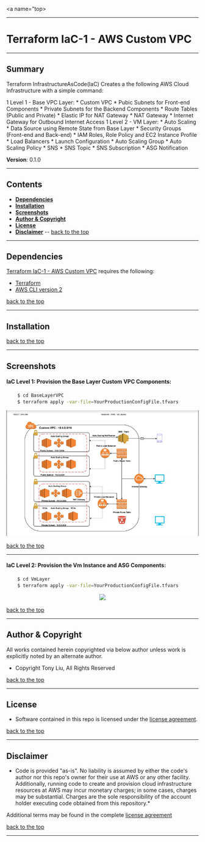 <a name="top></a>
***
# Terraform IaC-1 - AWS Custom VPC
***

## Summary
Terraform InfrastructureAsCode(IaC) Creates a the following AWS Cloud Infrastructure with a simple command:

1 Level 1 - Base VPC Layer:
    * Custom VPC
    * Pubic Subnets for Front-end Components
    * Private Subnets for the Backend Components
    * Route Tables (Public and Private)
    * Elastic IP for NAT Gateway
    * NAT Gateway
    * Internet Gateway for Outbound Internet Access
1 Level 2 - VM Layer:
    * Auto Scaling
        * Data Source using Remote State from Base Layer
        * Security Groups (Front-end and Back-end)
        * IAM Roles, Role Policy and EC2 Instance Profile
        * Load Balancers
        * Launch Configuration
        * Auto Scaling Group
        * Auto Scaling Policy
        * SNS
            * SNS Topic
            * SNS Subscription
            * ASG Notification


**Version**: 0.1.0
***

## Contents
* [**Dependencies**](#dependencies)
* [**Installation**](#installation)
* [**Screenshots**](#screenshots)
* [**Author & Copyright**](#author-copyright)
* [**License**](#license)
* [**Disclaimer**](#disclaimer)
--
[back to the top](#top)

***
## Dependencies
[Terraform IaC-1 - AWS Custom VPC](https://github.com/tliut/terraform-aws) requires the following:
* [Terraform](https://www.terraform.io/downloads.html)
* [AWS CLI version 2](https://docs.aws.amazon.com/cli/latest/userguide/install-cliv2.html)

[back to the top](#top)

***
## Installation


[back to the top](#top)


***
## Screenshots

#### IaC Level 1: Provision the Base Layer Custom VPC Components:
```bash
    $ cd BaseLayerVPC
    $ terraform apply -var-file=YourProductionConfigFile.tfvars
```

<p align="center">
    <a href="#"><img src="./assets/terraform-iac-base-vpc.JPG" width="800">
</p>

[back to the top](#top)

***

#### IaC Level 2: Provision the Vm Instance and ASG Components:
```bash
    $ cd VmLayer
    $ terraform apply -var-file=YourProductionConfigFile.tfvars
```

<p align="center">
    <a href="#"><img src="./assets/terraform-vm-layer.JPG" width="800">
</p>

[back to the top](#top)

***
## Author & Copyright
All works contained herein copyrighted via below author unless work is explicitly noted by an alternate author.
* Copyright Tony Liu, All Rights Reserved

[back to the top](#top)

***

## License
* Software contained in this repo is licensed under the [license agreement](./LICENSE.md).

[back to the top](#top)

***

## Disclaimer
* Code is provided "as-is". No liability is assumed by either the code's author nor this repo's owner for their use at AWS or any other facility. Additionally, running code to create and provision cloud infrastructure resources at AWS may incur monetary charges; in some cases, charges may be substantial. Charges are the sole responsibility of the account holder executing code obtained from this repository.*

Additional terms may be found in the complete [license agreement](./LICENSE.md)

[back to the top](#top)

***